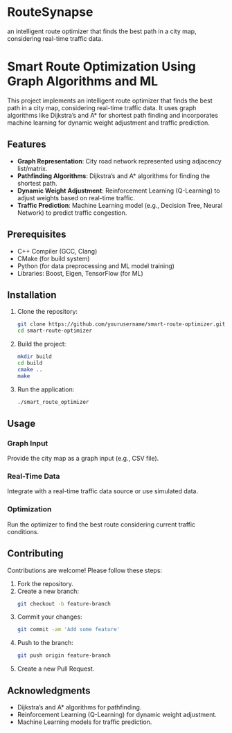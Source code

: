 # RouteSynapse
an intelligent route optimizer that finds the best path in a city map, considering real-time traffic data.

# Smart Route Optimization Using Graph Algorithms and ML

This project implements an intelligent route optimizer that finds the best path in a city map, considering real-time traffic data. It uses graph algorithms like Dijkstra’s and A* for shortest path finding and incorporates machine learning for dynamic weight adjustment and traffic prediction.

## Features

- **Graph Representation**: City road network represented using adjacency list/matrix.
- **Pathfinding Algorithms**: Dijkstra’s and A* algorithms for finding the shortest path.
- **Dynamic Weight Adjustment**: Reinforcement Learning (Q-Learning) to adjust weights based on real-time traffic.
- **Traffic Prediction**: Machine Learning model (e.g., Decision Tree, Neural Network) to predict traffic congestion.

## Prerequisites

- C++ Compiler (GCC, Clang)
- CMake (for build system)
- Python (for data preprocessing and ML model training)
- Libraries: Boost, Eigen, TensorFlow (for ML)

## Installation

1. Clone the repository:
   ```bash
   git clone https://github.com/yourusername/smart-route-optimizer.git
   cd smart-route-optimizer
2. Build the project:
   ```bash
   mkdir build
   cd build
   cmake ..
   make
3. Run the application:
   ```bash
   ./smart_route_optimizer

   
## Usage

### Graph Input
Provide the city map as a graph input (e.g., CSV file).

### Real-Time Data
Integrate with a real-time traffic data source or use simulated data.

### Optimization
Run the optimizer to find the best route considering current traffic conditions.

## Contributing

Contributions are welcome! Please follow these steps:

1. Fork the repository.
2. Create a new branch:
   ```bash
   git checkout -b feature-branch
3. Commit your changes:
   ```bash
   git commit -am 'Add some feature'
4. Push to the branch:
   ```bash
   git push origin feature-branch
5. Create a new Pull Request.


## Acknowledgments

- Dijkstra’s and A* algorithms for pathfinding.
- Reinforcement Learning (Q-Learning) for dynamic weight adjustment.
- Machine Learning models for traffic prediction.
